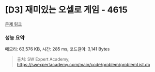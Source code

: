 # [D3] 재미있는 오셀로 게임 - 4615 

[문제 링크](https://swexpertacademy.com/main/code/problem/problemDetail.do?contestProbId=AWQmA4uK8ygDFAXj) 

### 성능 요약

메모리: 63,576 KB, 시간: 285 ms, 코드길이: 3,141 Bytes



> 출처: SW Expert Academy, https://swexpertacademy.com/main/code/problem/problemList.do